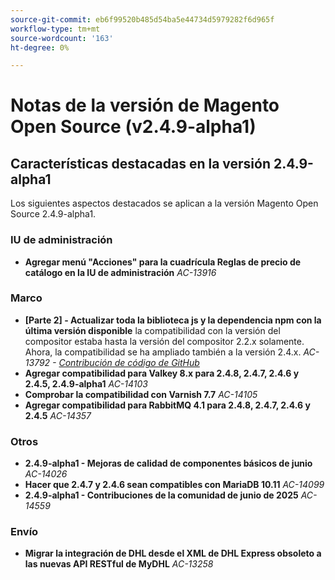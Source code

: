 ```yaml
---
source-git-commit: eb6f99520b485d54ba5e44734d5979282f6d965f
workflow-type: tm+mt
source-wordcount: '163'
ht-degree: 0%

---
```

# Notas de la versión de Magento Open Source (v2.4.9-alpha1)

## Características destacadas en la versión 2.4.9-alpha1

Los siguientes aspectos destacados se aplican a la versión Magento Open Source 2.4.9-alpha1.

### IU de administración

* __Agregar menú &quot;Acciones&quot; para la cuadrícula Reglas de precio de catálogo en la IU de administración__
  _AC-13916_

### Marco

* __[Parte 2] - Actualizar toda la biblioteca js y la dependencia npm con la última versión disponible__
la compatibilidad con la versión del compositor estaba hasta la versión del compositor 2.2.x solamente. Ahora, la compatibilidad se ha ampliado también a la versión 2.4.x.
  _AC-13792 - [Contribución de código de GitHub](https://github.com/magento/magento2/commit/19844aa0)_
* __Agregar compatibilidad para Valkey 8.x para 2.4.8, 2.4.7, 2.4.6 y 2.4.5, 2.4.9-alpha1__
  _AC-14103_
* __Comprobar la compatibilidad con Varnish 7.7__
  _AC-14105_
* __Agregar compatibilidad para RabbitMQ 4.1 para 2.4.8, 2.4.7, 2.4.6 y 2.4.5__
  _AC-14357_

### Otros

* __2.4.9-alpha1 - Mejoras de calidad de componentes básicos de junio__
  _AC-14026_
* __Hacer que 2.4.7 y 2.4.6 sean compatibles con MariaDB 10.11__
  _AC-14099_
* __2.4.9-alpha1 - Contribuciones de la comunidad de junio de 2025__
  _AC-14559_

### Envío

* __Migrar la integración de DHL desde el XML de DHL Express obsoleto a las nuevas API RESTful de MyDHL__
  _AC-13258_
